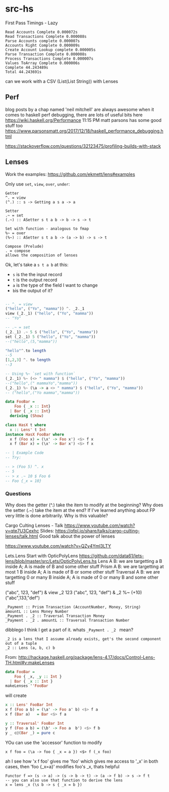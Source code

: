 # src-hs


First Pass Timings - Lazy
```
Read Accounts Complete 0.000072s
Read Transactions Complete 0.000088s
Parse Accounts complete 0.000007s
Accounts Right Complete 0.000009s
Create Account Lookup complete 0.000005s
Parse Transaction Complete 0.000008s
Process Transactions Complete 0.000007s
Values ToArray Complete 0.000006s
Complete 44.243489s
Total 44.243691s
```




can we work with a CSV (List(List String)) with Lenses


## Perf

blog posts by a chap named 'neil mitchell' are always awesome when it comes to haskell perf debugging, there are lots of useful bits here https://wiki.haskell.org/Performance
11:15 PM matt parsons has some good stuff too https://www.parsonsmatt.org/2017/12/18/haskell_performance_debugging.html

https://stackoverflow.com/questions/32123475/profiling-builds-with-stack


## Lenses



Work the examples:
https://github.com/ekmett/lens#examples

Only use `set`, `view`, `over`, `under`:

```
Getter
^. = view
(^.) :: s -> Getting a s a -> a

Setter
.~ = set
(.~) :: ASetter s t a b -> b -> s -> t

Set with function - analogous to fmap
%~ = over
(%~) :: ASetter s t a b -> (a -> b) -> s -> t

Compose (Prelude)
. = compose 
allows the composition of lenses

```

Ok, let's take a `s t a b` at this:
* `s` is the the input record
* `t` is the output record
* `a` is the type of the field I want to change
* `b`is the output of it? 


```haskell

-- ^. = view
("hello", ("Yo", "mamma")) ^. _2._1
view (_2._1) ("hello", ("Yo", "mamma"))
-- "Yo"

-- .~ = set
(_2._1) .~ 5 $ ("hello", ("Yo", "mamma"))
set (_2._1) 5 ("hello", ("Yo", "mamma"))
--("hello",(5,"mamma"))

"hello"^.to length
--5
[1,2,3] ^. to length
--3

-- Using %~ `set with function`
(_2._1) %~ (<> " mamma") $ ("hello", ("Yo", "mamma"))
--("hello",(" mammaYo","mamma"))
(_2._1) %~ (\a -> a <> " mamma") $ ("hello", ("Yo", "mamma"))
-- ("hello",("Yo mamma","mamma"))

```

```haskell
data FooBar =
    Foo { _x :: Int}
  | Bar { _x :: Int}
  deriving (Show)

class HasX t where
  x :: Lens' t Int
instance HasX FooBar where
  x f (Foo x) = (\x' -> Foo x') <$> f x
  x f (Bar x) = (\x' -> Bar x') <$> f x

-- | Example Code
-- Try:

-- > (Foo 5) ^. x
-- 5
-- > x .~ 10 $ Foo 6
-- Foo {_x = 10}
```

### Questions

Why does the getter (^.) take the item to modify at the beginning?
Why does the setter (.~) take the item at the end?
If I've learned anything about FP very little is done arbitrarily. Why is this valuable?


Cargo Culting Lenses - Talk
https://www.youtube.com/watch?v=qte7U3Cexhc
Slides: https://qfpl.io/share/talks/cargo-culting-lenses/talk.html
Good talk about the power of lenses

https://www.youtube.com/watch?v=QZy4Yml3LTY


Lets.Lens
Start with OpticPolyLens
https://github.com/data61/lets-lens/blob/master/src/Lets/OpticPolyLens.hs
Lens A B: we are targetting a B inside A; A is made of B and some other stuff
Prism A B: we are targetting at most 1 B inside A; A is made of B or some other stuff
Traversal A B: we are targetting 0 or many B inside A; A is made of 0 or many B and some other stuff



("abc", 123, "def") & view _2
123
("abc", 123, "def") & _2 %~ (+10)
("abc",133,"def")

```
_Payment :: Prism Transaction (AccountNumber, Money, String) 
amountL :: Lens Money Number
_Payment . _2 :: Traversal Transaction Money 
_Payment . _2 . amountL :: Traversal Transaction Number
```

dibblego I think I get a part of it. whats `_Payment . _2 ` mean?
```
_2 is a lens that I assume already exists, get's the second component out of a tuple
_2 :: Lens (a, b, c) b
```

From: http://hackage.haskell.org/package/lens-4.17/docs/Control-Lens-TH.html#v:makeLenses

```haskell
data FooBar = 
    Foo { _x, _y :: Int } 
  | Bar { _x :: Int }
makeLenses ''FooBar 
```
will create 

```haskell
x :: Lens' FooBar Int
x f (Foo a b) = (\a' -> Foo a' b) <$> f a
x f (Bar a)   = Bar <$> f a

y :: Traversal' FooBar Int
y f (Foo a b) = (\b' -> Foo a  b') <$> f b
y _ c@(Bar _) = pure c
```


YOu can use the 'accessor' function to modify

```
x f foo = (\a -> foo { _x = a }) <$> f (_x foo)
```

ah I see how 'x f foo' gives me 'foo' which gives me access to '_x' in both cases, then 'foo {_x=a}' modifies foo's _x, thats helpful

```
Functor f => (s -> a) -> (s -> b -> t) -> (a -> f b) -> s -> f t
-- you can also use that function to derive the lens
x = lens _x (\s b -> s { _x = b })
```
